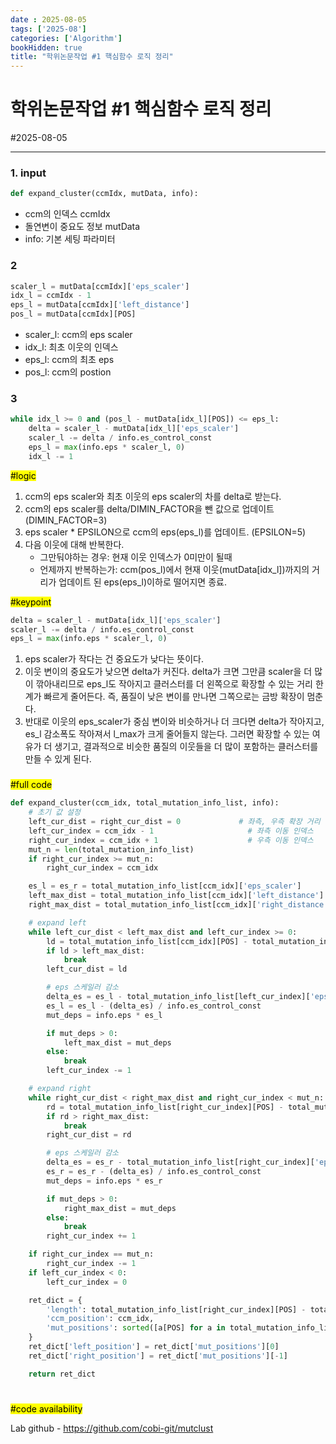 ```yaml
---
date : 2025-08-05
tags: ['2025-08']
categories: ['Algorithm']
bookHidden: true
title: "학위논문작업 #1 핵심함수 로직 정리"
---
```


# 학위논문작업 #1 핵심함수 로직 정리

#2025-08-05

---


### 1. input

```python
def expand_cluster(ccmIdx, mutData, info):
```

- ccm의 인덱스 ccmIdx
- 돌연변이 중요도 정보 mutData
- info: 기본 세팅 파라미터

###

### 2

```python
scaler_l = mutData[ccmIdx]['eps_scaler']
idx_l = ccmIdx - 1
eps_l = mutData[ccmIdx]['left_distance']
pos_l = mutData[ccmIdx][POS]
```

- scaler_l: ccm의 eps scaler
- idx_l: 최초 이웃의 인덱스
- eps_l: ccm의 최초 eps
- pos_l: ccm의 postion

###

### 3

```python
while idx_l >= 0 and (pos_l - mutData[idx_l][POS]) <= eps_l:
    delta = scaler_l - mutData[idx_l]['eps_scaler']
    scaler_l -= delta / info.es_control_const
    eps_l = max(info.eps * scaler_l, 0)
    idx_l -= 1
```

<mark>#logic</mark>

1. ccm의 eps scaler와 최초 이웃의 eps scaler의 차를 delta로 받는다.
2. ccm의 eps scaler를 delta/DIMIN_FACTOR을 뺀 값으로 업데이트(DIMIN_FACTOR=3)
3. eps scaler * EPSILON으로 ccm의 eps(eps_l)를 업데이트. (EPSILON=5)
4. 다음 이웃에 대해 반복한다.
   - 그만둬야하는 경우: 현재 이웃 인덱스가 0미만이 될때
   - 언제까지 반복하는가: ccm(pos_l)에서 현재 이웃(mutData[idx_l])까지의 거리가 업데이트 된 eps(eps_l)이하로 떨어지면 종료.

<mark>#keypoint</mark>

```python
delta = scaler_l - mutData[idx_l]['eps_scaler']
scaler_l -= delta / info.es_control_const
eps_l = max(info.eps * scaler_l, 0)
```

1. eps scaler가 작다는 건 중요도가 낮다는 뜻이다. 
2. 이웃 변이의 중요도가 낮으면 delta가 커진다. delta가 크면 그만큼 scaler을 더 많이 깎아내리므로 eps_l도 작아지고 클러스터를 더 왼쪽으로 확장할 수 있는 거리 한계가 빠르게 줄어든다. 즉, 품질이 낮은 변이를 만나면 그쪽으로는 금방 확장이 멈춘다.
3. 반대로 이웃의 eps_scaler가 중심 변이와 비슷하거나 더 크다면 delta가 작아지고, es_l 감소폭도 작아져서 l_max가 크게 줄어들지 않는다. 그러면 확장할 수 있는 여유가 더 생기고, 결과적으로 비슷한 품질의 이웃들을 더 많이 포함하는 클러스터를 만들 수 있게 된다.

###

<mark>#full code</mark>

```python
def expand_cluster(ccm_idx, total_mutation_info_list, info):
    # 초기 값 설정
    left_cur_dist = right_cur_dist = 0             # 좌측, 우측 확장 거리
    left_cur_index = ccm_idx - 1                     # 좌측 이동 인덱스
    right_cur_index = ccm_idx + 1                    # 우측 이동 인덱스
    mut_n = len(total_mutation_info_list)
    if right_cur_index >= mut_n:
        right_cur_index = ccm_idx

    es_l = es_r = total_mutation_info_list[ccm_idx]['eps_scaler']  
    left_max_dist = total_mutation_info_list[ccm_idx]['left_distance']
    right_max_dist = total_mutation_info_list[ccm_idx]['right_distance']

    # expand left
    while left_cur_dist < left_max_dist and left_cur_index >= 0:
        ld = total_mutation_info_list[ccm_idx][POS] - total_mutation_info_list[left_cur_index][POS]
        if ld > left_max_dist:
            break
        left_cur_dist = ld

        # eps 스케일러 감소
        delta_es = es_l - total_mutation_info_list[left_cur_index]['eps_scaler']
        es_l = es_l - (delta_es) / info.es_control_const
        mut_deps = info.eps * es_l

        if mut_deps > 0:
            left_max_dist = mut_deps
        else:
            break
        left_cur_index -= 1

    # expand right
    while right_cur_dist < right_max_dist and right_cur_index < mut_n:
        rd = total_mutation_info_list[right_cur_index][POS] - total_mutation_info_list[ccm_idx][POS]
        if rd > right_max_dist:
            break
        right_cur_dist = rd

        # eps 스케일러 감소
        delta_es = es_r - total_mutation_info_list[right_cur_index]['eps_scaler']
        es_r = es_r - (delta_es) / info.es_control_const
        mut_deps = info.eps * es_r

        if mut_deps > 0:
            right_max_dist = mut_deps
        else:
            break
        right_cur_index += 1

    if right_cur_index == mut_n:
        right_cur_index -= 1
    if left_cur_index < 0:
        left_cur_index = 0 

    ret_dict = { 
        'length': total_mutation_info_list[right_cur_index][POS] - total_mutation_info_list[left_cur_index][POS] + 1,
        'ccm_position': ccm_idx,
        'mut_positions': sorted([a[POS] for a in total_mutation_info_list[left_cur_index:right_cur_index+1] if a[HSCORE] > 0])
    }
    ret_dict['left_position'] = ret_dict['mut_positions'][0]
    ret_dict['right_position'] = ret_dict['mut_positions'][-1]

    return ret_dict
```

#

<mark>#code availability</mark>

Lab github - https://github.com/cobi-git/mutclust

#